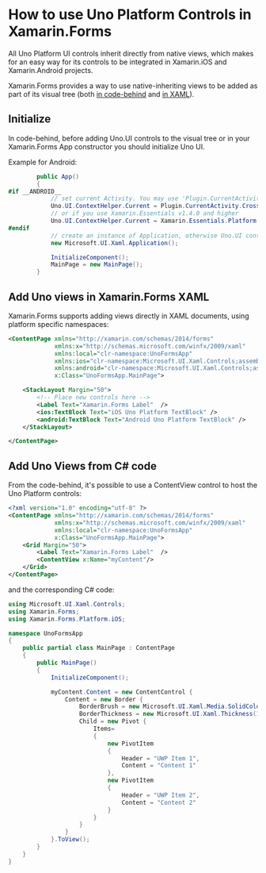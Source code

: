 ﻿---
uid: Uno.Development.UseUnoControlsInXamarinForms
---

# How to use Uno Platform Controls in Xamarin.Forms

All Uno Platform UI controls inherit directly from native views, which makes for an easy way for its controls to be integrated in Xamarin.iOS and Xamarin.Android projects.

Xamarin.Forms provides a way to use native-inheriting views to be added as part of its visual tree (both [in code-behind](https://docs.microsoft.com/en-us/xamarin/xamarin-forms/platform/native-views/code) and [in XAML](https://docs.microsoft.com/en-us/xamarin/xamarin-forms/platform/native-views/xaml)).

## Initialize

In code-behind, before adding Uno.UI controls to the visual tree or in your Xamarin.Forms App constructor you should initialize Uno UI. 

Example for Android:

```csharp
        public App()
        {
#if __ANDROID__
            // set current Activity. You may use 'Plugin.CurrentActivity' NuGet package
            Uno.UI.ContextHelper.Current = Plugin.CurrentActivity.CrossCurrentActivity.Current.Activity;
            // or if you use Xamarin.Essentials v1.4.0 and higher
            Uno.UI.ContextHelper.Current = Xamarin.Essentials.Platform.CurrentActivity;
#endif
            // create an instance of Application, otherwise Uno.UI controls won't work in Xamarin.Forms
            new Microsoft.UI.Xaml.Application();

            InitializeComponent();
            MainPage = new MainPage();
        }

```

## Add Uno views in Xamarin.Forms XAML

Xamarin.Forms supports adding views directly in XAML documents, using platform specific namespaces: 

```xml
<ContentPage xmlns="http://xamarin.com/schemas/2014/forms"
             xmlns:x="http://schemas.microsoft.com/winfx/2009/xaml"
             xmlns:local="clr-namespace:UnoFormsApp"
             xmlns:ios="clr-namespace:Microsoft.UI.Xaml.Controls;assembly=Uno.UI;targetPlatform=iOS"
             xmlns:android="clr-namespace:Microsoft.UI.Xaml.Controls;assembly=Uno.UI;targetPlatform=Android"
             x:Class="UnoFormsApp.MainPage">

    <StackLayout Margin="50">
        <!-- Place new controls here -->
        <Label Text="Xamarin.Forms Label"  />
        <ios:TextBlock Text="iOS Uno Platform TextBlock" />
        <android:TextBlock Text="Android Uno Platform TextBlock" />
    </StackLayout>

</ContentPage>
```

## Add Uno Views from C# code

From the code-behind, it's possible to use a ContentView control to host the Uno Platform controls:

```xml
<?xml version="1.0" encoding="utf-8" ?>
<ContentPage xmlns="http://xamarin.com/schemas/2014/forms"
             xmlns:x="http://schemas.microsoft.com/winfx/2009/xaml"
             xmlns:local="clr-namespace:UnoFormsApp"
             x:Class="UnoFormsApp.MainPage">
    <Grid Margin="50">
        <Label Text="Xamarin.Forms Label"  />
        <ContentView x:Name="myContent"/>
    </Grid>
</ContentPage>
```

and the corresponding C# code:

```csharp
using Microsoft.UI.Xaml.Controls;
using Xamarin.Forms;
using Xamarin.Forms.Platform.iOS;

namespace UnoFormsApp
{
    public partial class MainPage : ContentPage
    {
        public MainPage()
        {
            InitializeComponent();

            myContent.Content = new ContentControl {
                Content = new Border {
                    BorderBrush = new Microsoft.UI.Xaml.Media.SolidColorBrush(Microsoft.UI.Colors.Gray),
                    BorderThickness = new Microsoft.UI.Xaml.Thickness(1),
                    Child = new Pivot {
                        Items=
                        {
                            new PivotItem
                            {
                                Header = "UWP Item 1",
                                Content = "Content 1"
                            },
                            new PivotItem
                            {
                                Header = "UWP Item 2",
                                Content = "Content 2"
                            }
                        }
                    }
                }
            }.ToView();
        }
    }
}
```

